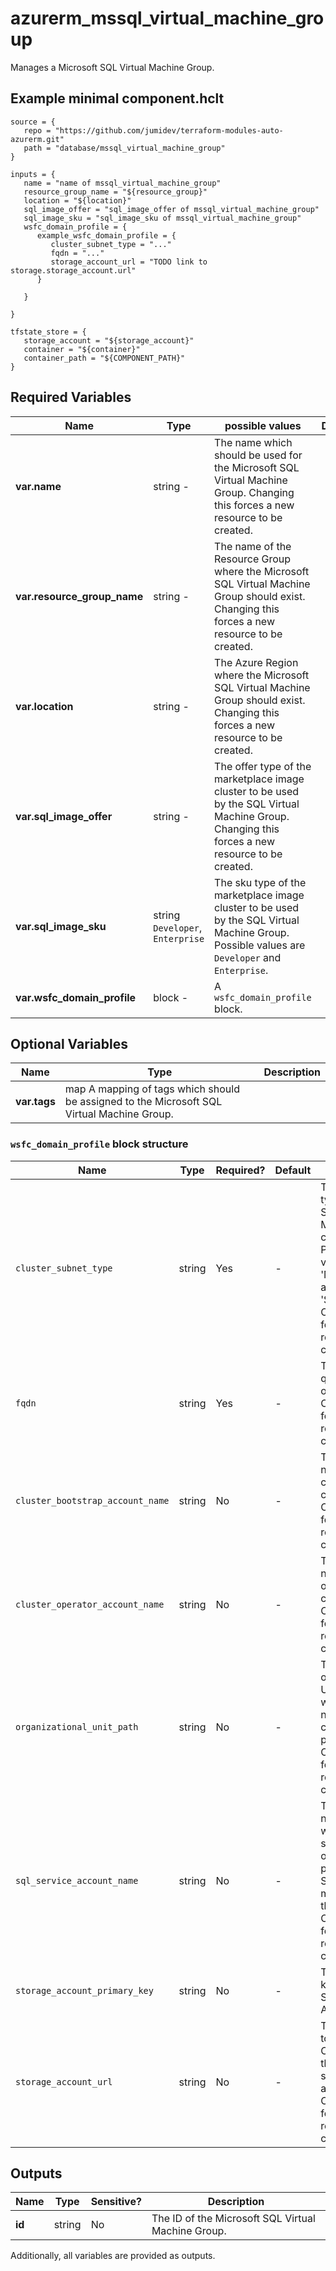# azurerm_mssql_virtual_machine_group

Manages a Microsoft SQL Virtual Machine Group.

## Example minimal component.hclt

```hcl
source = {
   repo = "https://github.com/jumidev/terraform-modules-auto-azurerm.git" 
   path = "database/mssql_virtual_machine_group" 
}

inputs = {
   name = "name of mssql_virtual_machine_group" 
   resource_group_name = "${resource_group}" 
   location = "${location}" 
   sql_image_offer = "sql_image_offer of mssql_virtual_machine_group" 
   sql_image_sku = "sql_image_sku of mssql_virtual_machine_group" 
   wsfc_domain_profile = {
      example_wsfc_domain_profile = {
         cluster_subnet_type = "..."   
         fqdn = "..."   
         storage_account_url = "TODO link to storage.storage_account.url"   
      }
  
   }
 
}

tfstate_store = {
   storage_account = "${storage_account}" 
   container = "${container}" 
   container_path = "${COMPONENT_PATH}" 
}

```

## Required Variables

| Name | Type |  possible values |  Description |
| ---- | --------- |  ----------- | ----------- |
| **var.name** | string  -  |  The name which should be used for the Microsoft SQL Virtual Machine Group. Changing this forces a new resource to be created. | 
| **var.resource_group_name** | string  -  |  The name of the Resource Group where the Microsoft SQL Virtual Machine Group should exist. Changing this forces a new resource to be created. | 
| **var.location** | string  -  |  The Azure Region where the Microsoft SQL Virtual Machine Group should exist. Changing this forces a new resource to be created. | 
| **var.sql_image_offer** | string  -  |  The offer type of the marketplace image cluster to be used by the SQL Virtual Machine Group. Changing this forces a new resource to be created. | 
| **var.sql_image_sku** | string  `Developer`, `Enterprise`  |  The sku type of the marketplace image cluster to be used by the SQL Virtual Machine Group. Possible values are `Developer` and `Enterprise`. | 
| **var.wsfc_domain_profile** | block  -  |  A `wsfc_domain_profile` block. | 

## Optional Variables

| Name | Type |  Description |
| ---- | --------- |  ----------- |
| **var.tags** | map  A mapping of tags which should be assigned to the Microsoft SQL Virtual Machine Group. | 

### `wsfc_domain_profile` block structure

| Name | Type | Required? | Default | Description |
| ---- | ---- | --------- | ------- | ----------- |
| `cluster_subnet_type` | string | Yes | - | The subnet type of the SQL Virtual Machine cluster. Possible values are 'MultiSubnet' and 'SingleSubnet'. Changing this forces a new resource to be created. |
| `fqdn` | string | Yes | - | The fully qualified name of the domain. Changing this forces a new resource to be created. |
| `cluster_bootstrap_account_name` | string | No | - | The account name used for creating cluster. Changing this forces a new resource to be created. |
| `cluster_operator_account_name` | string | No | - | The account name used for operating cluster. Changing this forces a new resource to be created. |
| `organizational_unit_path` | string | No | - | The organizational Unit path in which the nodes and cluster will be present. Changing this forces a new resource to be created. |
| `sql_service_account_name` | string | No | - | The account name under which SQL service will run on all participating SQL virtual machines in the cluster. Changing this forces a new resource to be created. |
| `storage_account_primary_key` | string | No | - | The primary key of the Storage Account. |
| `storage_account_url` | string | No | - | The SAS URL to the Storage Container of the witness storage account. Changing this forces a new resource to be created. |



## Outputs

| Name | Type | Sensitive? | Description |
| ---- | ---- | --------- | --------- |
| **id** | string | No  | The ID of the Microsoft SQL Virtual Machine Group. | 

Additionally, all variables are provided as outputs.

